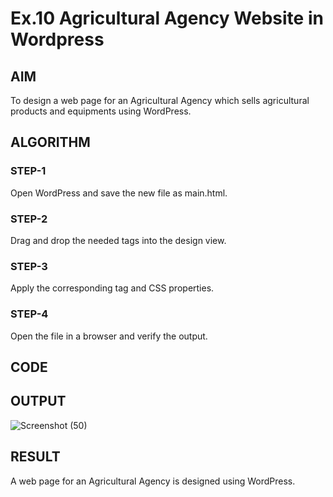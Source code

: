 # Ex.10 Agricultural Agency Website in Wordpress 
## AIM
  To design a web page for an Agricultural Agency which sells agricultural products and equipments using WordPress.

## ALGORITHM
### STEP-1
  Open WordPress and save the new file as main.html.

### STEP-2
  Drag and drop the needed tags into the design view.

### STEP-3
  Apply the corresponding tag and CSS properties.

### STEP-4
  Open the file in a browser and verify the output.
  
## CODE


## OUTPUT
![Screenshot (50)](https://github.com/Blessytheboral/EX10_Web-Design/assets/127816463/771c21e5-c352-4db1-9a06-fb49a237e8e1)




## RESULT
  A web page for an Agricultural Agency is designed using WordPress.
